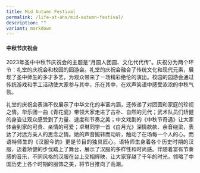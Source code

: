 ```yaml
---
title: Mid Autumn Festival
permalink: /life-at-ahs/mid-autumn-festival/
description: ""
variant: markdown
---
```

#### 中秋节庆祝会

<p align="justify">
2023年圣中中秋节庆祝会的主题是“月圆人团圆、文化代代传”。庆祝分为两个环节：礼堂的庆祝会和校园的园游会。礼堂的庆祝会融合了传统文化和现代元素，展现了圣中师生的多才多艺，为观众带来了一场精彩绝伦的演出。校园的园游会通过传统游戏和手工活动使大家参与其中，乐在其中，在欢声笑语中感受浓浓的中秋气氛。</p>

<p align="justify">
礼堂的庆祝会表演不仅展示了中华文化的丰富内涵，还传递了对团圆和家庭的珍视之情。华乐团一曲《青花瓷》带领大家走进了古朴、自然的元代；武术队员们矫健的身姿让观众感受到了力量、速度和节奏之美；中文戏剧的《中秋节奇遇》让大家体会到家的可贵、亲情的可爱；卓琳同学一首《白月光》深情款款、余音绕梁，表达了对远方亲人的思念之情。她的声音婉转而动听，触动了在场每一个人的心。而语特师生的《汉服今韵》更是节目的独具匠心。语特师生身着各个历史时期的汉服，迈着矫健的步伐踏上了舞台，展示了汉服的多样性和时尚感。伴随着富有节奏感的音乐，不同风格的汉服在台上交相辉映，让大家穿越了千年的时光，领略了中国历史上各个时期的服饰之美，将节目推向了高潮。</p>


